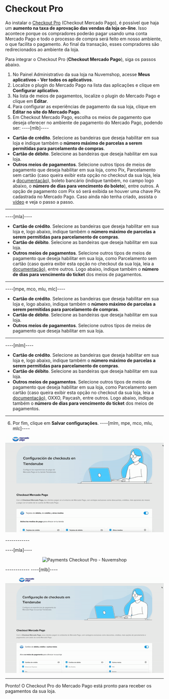 # Checkout Pro
 
Ao instalar o [Checkout Pro](/developers/pt/docs/checkout-pro/landing) (Checkout Mercado Pago), é possível que haja um **aumento na taxa de aprovação das vendas da loja on-line**. Isso acontece porque os compradores poderão pagar usando uma conta Mercado Pago e todo o processo de compra será feito em nosso ambiente, o que facilita o pagamento. Ao final da transação, esses compradores são redirecionados ao ambiente da loja.

Para integrar o Checkout Pro (**Checkout Mercado Pago**), siga os passos abaixo.

1. No Painel Administrativo da sua loja na Nuvemshop, acesse **Meus aplicativos - Ver todos os aplicativos**.
2. Localize o plugin do Mercado Pago na lista das aplicações e clique em **Configurar aplicativo**.
3. Na lista de meios de pagamentos, localize o plugin do Mercado Pago e clique em **Editar**.
4. Para configurar as experiências de pagamento da sua loja, clique em **Editar no site do Mercado Pago**.
5. Em Checkout Mercado Pago, escolha os meios de pagamento que deseja oferecer no ambiente de pagamento do Mercado Pago, podendo ser: 
 ----[mlb]---- 
 * **Cartão de crédito**. Selecione as bandeiras que deseja habilitar em sua loja e indique também o **número máximo de parcelas a serem permitidas para parcelamento de compras**. 
 * **Cartão de débito**. Selecione as bandeiras que deseja habilitar em sua loja. 
 * **Outros meios de pagamentos**. Selecione outros tipos de meios de pagamento que deseja habilitar em sua loja, como Pix, Parcelamento sem cartão (caso queira exibir esta opção no checkout da sua loja, leia a [documentação](/developers/pt/docs/nuvemshop/payments-configuration/mercado-credito)), boleto bancário (indique também, no campo logo abaixo, o **número de dias para vencimento do boleto**), entre outros. A opção de pagamento com Pix só será exibida se houver uma chave Pix cadastrada no Mercado Pago. Caso ainda não tenha criado, assista o [vídeo](https://www.youtube.com/watch?v=60tApKYVnkA) e veja o passo a passo.

------------ 
----[mla]---- 
 * **Cartão de crédito**. Selecione as bandeiras que deseja habilitar em sua loja e, logo abaixo, indique também o **número máximo de parcelas a serem permitidas para parcelamento de compras**. 
 * **Cartão de débito**. Selecione as bandeiras que deseja habilitar em sua loja. 
 * **Outros meios de pagamentos**. Selecione outros tipos de meios de pagamento que deseja habilitar em sua loja, como Parcelamento sem cartão (caso queira exibir esta opção no checkout da sua loja, leia a [documentação](/developers/pt/docs/nuvemshop/payments-configuration/mercado-credito)), entre outros. Logo abaixo, indique também o **número de dias para vencimento do ticket** dos meios de pagamentos.

------------
----[mpe, mco, mlu, mlc]---- 
 * **Cartão de crédito**. Selecione as bandeiras que deseja habilitar em sua loja e, logo abaixo, indique também o **número máximo de parcelas a serem permitidas para parcelamento de compras**. 
 * **Cartão de débito**. Selecione as bandeiras que deseja habilitar em sua loja. 
 * **Outros meios de pagamentos**. Selecione outros tipos de meios de pagamento que deseja habilitar em sua loja.

------------
----[mlm]---- 
 * **Cartão de crédito**. Selecione as bandeiras que deseja habilitar em sua loja e, logo abaixo, indique também o **número máximo de parcelas a serem permitidas para parcelamento de compras**. 
 * **Cartão de débito**. Selecione as bandeiras que deseja habilitar em sua loja. 
 * **Outros meios de pagamentos**. Selecione outros tipos de meios de pagamento que deseja habilitar em sua loja, como Parcelamento sem cartão (caso queira exibir esta opção no checkout da sua loja, leia a [documentação](/developers/pt/docs/nuvemshop/payments-configuration/mercado-credito)), OXXO, Paycash, entre outros. Logo abaixo, indique também o **número de dias para vencimento do ticket** dos meios de pagamentos.

------------
6. Por fim, clique em **Salvar configurações**.
----[mlm, mpe, mco, mlu, mlc]---- 
<center>

![Payments Checkout Pro - Nuvemshop](/images/nuvemshop/cho-pro-mlm-es.gif)

</center>
------------

----[mla]---- 
<center>

![Payments Checkout Pro - Nuvemshop](/images/nuvemshop/cho-pro-mla-es.png)

</center>
------------
----[mlb]---- 
<center>

![Payments Checkout Pro - Nuvemshop](/images/nuvemshop/cho-pro-pt.gif)

</center>

------------

Pronto! O Checkout Pro do Mercado Pago está pronto para receber os pagamentos da sua loja.